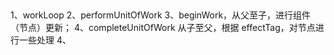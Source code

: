 ## 
1、workLoop
2、performUnitOfWork
3、beginWork，从父至子，进行组件（节点）更新；
4、completeUnitOfWork 从子至父，根据 effectTag，对节点进行一些处理
4、